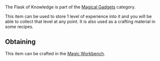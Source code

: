 The Flask of Knowledge is part of the [Magical Gadgets](https://github.com/Slimefun/Slimefun4/wiki/Magical-Gadgets) category.

This item can be used to store 1 level of experience into it and you will be able to collect that level at any point. It is also used as a crafting material in some recipes.

## Obtaining
This item can be crafted in the [Magic Workbench](https://github.com/Slimefun/Slimefun4/wiki/Magic-Workbench).
